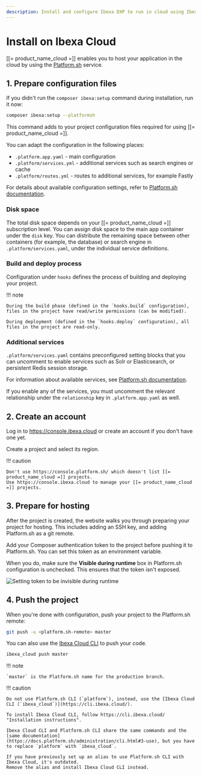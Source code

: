 ```yaml
---
description: Install and configure Ibexa DXP to run in cloud using Ibexa Cloud.
---
```


# Install on Ibexa Cloud

[[= product_name_cloud =]] enables you to host your application in the cloud by using the [Platform.sh](https://platform.sh/) service.

## 1. Prepare configuration files

If you didn't run the `composer ibexa:setup` command during installation, run it now:

``` bash
composer ibexa:setup --platformsh
```

This command adds to your project configuration files required for using [[= product_name_cloud =]].

You can adapt the configuration in the following places:

- `.platform.app.yaml` - main configuration
- `.platform/services.yml` - additional services such as search engines or cache
- `.platform/routes.yml` - routes to additional services, for example Fastly

For details about available configuration settings,
refer to [Platform.sh documentation](https://docs.platform.sh/create-apps.html).

### Disk space

The total disk space depends on your [[= product_name_cloud =]] subscription level.
You can assign disk space to the main app container under the `disk` key.
You can distribute the remaining space between other containers (for example, the database) or search engine
in `.platform/services.yaml`, under the individual service definitions.

### Build and deploy process

Configuration under `hooks` defines the process of building and deploying your project.

!!! note

    During the build phase (defined in the `hooks.build` configuration), files in the project have read/write permissions (can be modified).

    During deployment (defined in the `hooks.deploy` configuration), all files in the project are read-only.

### Additional services

`.platform/services.yaml` contains preconfigured setting blocks that you can uncomment
to enable services such as Solr or Elasticsearch, or persistent Redis session storage.

For information about available services,
see [Platform.sh documentation](https://docs.platform.sh/add-services.html#available-services).

If you enable any of the services, you must uncomment the relevant relationship
under the `relationship` key in `.platform.app.yaml` as well.

## 2. Create an account

Log in to https://console.ibexa.cloud or create an account if you don't have one yet.

Create a project and select its region.

!!! caution

    Don't use https://console.platform.sh/ which doesn't list [[= product_name_cloud =]] projects.
    Use https://console.ibexa.cloud to manage your [[= product_name_cloud =]] projects.

## 3. Prepare for hosting

After the project is created, the website walks you through preparing your project for hosting.
This includes adding an SSH key, and adding Platform.sh as a git remote.

Add your Composer authentication token to the project before pushing it to Platform.sh.
You can set this token as an environment variable.

When you do, make sure the **Visible during runtime** box in Platform.sh configuration is unchecked.
This ensures that the token isn't exposed.

![Setting token to be invisible during runtime](psh_addvariable.png)

## 4. Push the project

When you're done with configuration, push your project to the Platform.sh remote:

``` bash
git push -u <platform.sh-remote> master
```

You can also use the [Ibexa Cloud CLI](https://cli.ibexa.cloud/) to push your code.

``` bash
ibexa_cloud push master
```

!!! note

    `master` is the Platform.sh name for the production branch.

!!! caution

    Do not use Platform.sh CLI (`platform`), instead, use the [Ibexa Cloud CLI (`ibexa_cloud`)](https://cli.ibexa.cloud/).

    To install Ibexa Cloud CLI, follow https://cli.ibexa.cloud/ "Installation instructions".

    Ibexa Cloud CLI and Platform.sh CLI share the same commands and the [same documentation](https://docs.platform.sh/administration/cli.html#3-use), but you have to replace `platform` with `ibexa_cloud`.

    If you have previously set up an alias to use Platform.sh CLI with Ibexa Cloud, it's outdated.
    Remove the alias and install Ibexa Cloud CLI instead.
